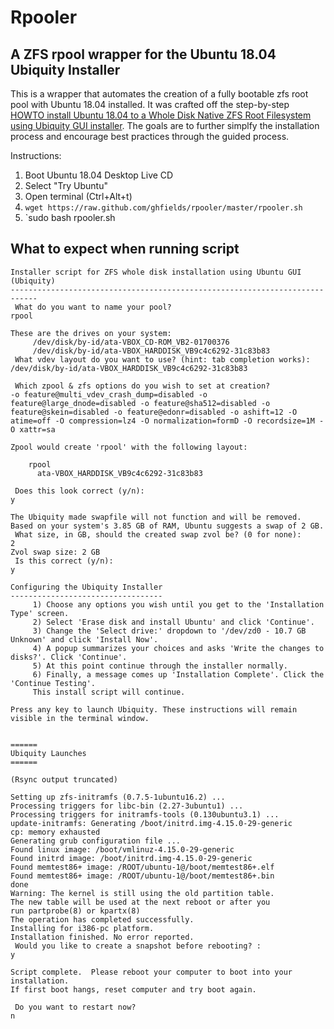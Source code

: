 # Rpooler
## A ZFS rpool wrapper for the Ubuntu 18.04 Ubiquity Installer
This is a wrapper that automates the creation of a fully bootable zfs root pool with Ubuntu 18.04 installed.  It was crafted off the step-by-step [HOWTO install Ubuntu 18.04 to a Whole Disk Native ZFS Root Filesystem using Ubiquity GUI installer](https://github.com/zfsonlinux/pkg-zfs/wiki/HOWTO-install-Ubuntu-18.04-to-a-Whole-Disk-Native-ZFS-Root-Filesystem-using-Ubiquity-GUI-installer).  The goals are to further simplfy the installation process and encourage best practices through the guided process.

Instructions:
1) Boot Ubuntu 18.04 Desktop Live CD
2) Select "Try Ubuntu"
3) Open terminal (Ctrl+Alt+t)
4) `wget https://raw.github.com/ghfields/rpooler/master/rpooler.sh`
5) `sudo bash rpooler.sh


## What to expect when running script
```
Installer script for ZFS whole disk installation using Ubuntu GUI (Ubiquity)
----------------------------------------------------------------------------
 What do you want to name your pool?  
rpool

These are the drives on your system:
 	 /dev/disk/by-id/ata-VBOX_CD-ROM_VB2-01700376
 	 /dev/disk/by-id/ata-VBOX_HARDDISK_VB9c4c6292-31c83b83
 What vdev layout do you want to use? (hint: tab completion works):  
/dev/disk/by-id/ata-VBOX_HARDDISK_VB9c4c6292-31c83b83

 Which zpool & zfs options do you wish to set at creation?  
-o feature@multi_vdev_crash_dump=disabled -o feature@large_dnode=disabled -o feature@sha512=disabled -o feature@skein=disabled -o feature@edonr=disabled -o ashift=12 -O atime=off -O compression=lz4 -O normalization=formD -O recordsize=1M -O xattr=sa

Zpool would create 'rpool' with the following layout:

	rpool
	  ata-VBOX_HARDDISK_VB9c4c6292-31c83b83

 Does this look correct (y/n): 
y

The Ubiquity made swapfile will not function and will be removed.
Based on your system's 3.85 GB of RAM, Ubuntu suggests a swap of 2 GB.
 What size, in GB, should the created swap zvol be? (0 for none):  
2
Zvol swap size: 2 GB
 Is this correct (y/n): 
y

Configuring the Ubiquity Installer
----------------------------------
 	 1) Choose any options you wish until you get to the 'Installation Type' screen.
 	 2) Select 'Erase disk and install Ubuntu' and click 'Continue'.
 	 3) Change the 'Select drive:' dropdown to '/dev/zd0 - 10.7 GB Unknown' and click 'Install Now'.
 	 4) A popup summarizes your choices and asks 'Write the changes to disks?'. Click 'Continue'.
 	 5) At this point continue through the installer normally.
 	 6) Finally, a message comes up 'Installation Complete'. Click the 'Continue Testing'.
 	 This install script will continue.

Press any key to launch Ubiquity. These instructions will remain visible in the terminal window.


======
Ubiquity Launches
======

(Rsync output truncated)

Setting up zfs-initramfs (0.7.5-1ubuntu16.2) ...
Processing triggers for libc-bin (2.27-3ubuntu1) ...
Processing triggers for initramfs-tools (0.130ubuntu3.1) ...
update-initramfs: Generating /boot/initrd.img-4.15.0-29-generic
cp: memory exhausted
Generating grub configuration file ...
Found linux image: /boot/vmlinuz-4.15.0-29-generic
Found initrd image: /boot/initrd.img-4.15.0-29-generic
Found memtest86+ image: /ROOT/ubuntu-1@/boot/memtest86+.elf
Found memtest86+ image: /ROOT/ubuntu-1@/boot/memtest86+.bin
done
Warning: The kernel is still using the old partition table.
The new table will be used at the next reboot or after you
run partprobe(8) or kpartx(8)
The operation has completed successfully.
Installing for i386-pc platform.
Installation finished. No error reported.
 Would you like to create a snapshot before rebooting? :  
y

Script complete.  Please reboot your computer to boot into your installation.
If first boot hangs, reset computer and try boot again.

 Do you want to restart now?  
n
```
